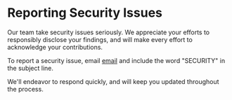 # Reporting Security Issues

Our team take security issues seriously. We appreciate your efforts to responsibly disclose your findings, and will make every effort to acknowledge your contributions.

To report a security issue, email [email](mailto:email) and include the word "SECURITY" in the subject line.

We'll endeavor to respond quickly, and will keep you updated throughout the process.